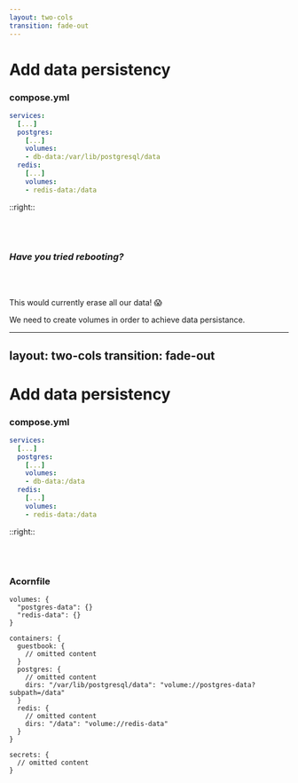 ```yaml
---
layout: two-cols
transition: fade-out
---
```


# Add data persistency

### compose.yml

```yaml {3,5-7,9,10} {maxHeight:'350px'}
services:
  [...]
  postgres:
    [...]
    volumes:
    - db-data:/var/lib/postgresql/data
  redis:
    [...]
    volumes:
    - redis-data:/data
```

::right::

<br />

<br />

### *Have you tried rebooting?*

<br />

<br /> 

This would currently erase all our data! 😱

We need to create volumes in order to achieve data persistance.

---
layout: two-cols
transition: fade-out
---

# Add data persistency

### compose.yml

```yaml {3,5-7,9,10} {maxHeight:'350px'}
services:
  [...]
  postgres:
    [...]
    volumes:
    - db-data:/data
  redis:
    [...]
    volumes:
    - redis-data:/data
```

::right::

<br />

<br />

### Acornfile

```cue {1-4,12,16} {maxHeight:'350px'}
volumes: {
  "postgres-data": {}
  "redis-data": {}
}

containers: {
  guestbook: {
    // omitted content
  }
  postgres: {
    // omitted content
    dirs: "/var/lib/postgresql/data": "volume://postgres-data?subpath=/data"
  }
  redis: {
    // omitted content
    dirs: "/data": "volume://redis-data"
  }
}

secrets: {
  // omitted content
}
```
